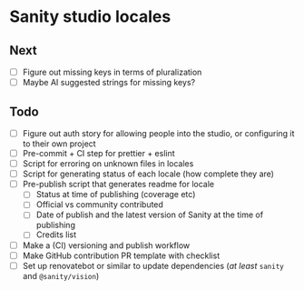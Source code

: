 # Sanity studio locales

## Next

- [ ] Figure out missing keys in terms of pluralization
- [ ] Maybe AI suggested strings for missing keys?

## Todo

- [ ] Figure out auth story for allowing people into the studio, or configuring it to their own project
- [ ] Pre-commit + CI step for prettier + eslint
- [ ] Script for erroring on unknown files in locales
- [ ] Script for generating status of each locale (how complete they are)
- [ ] Pre-publish script that generates readme for locale
  - [ ] Status at time of publishing (coverage etc)
  - [ ] Official vs community contributed
  - [ ] Date of publish and the latest version of Sanity at the time of publishing
  - [ ] Credits list
- [ ] Make a (CI) versioning and publish workflow
- [ ] Make GitHub contribution PR template with checklist
- [ ] Set up renovatebot or similar to update dependencies (_at least_ `sanity` and `@sanity/vision`)
